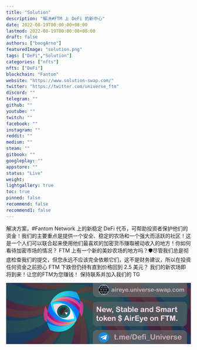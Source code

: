 ```yaml
---
title: "Solution"
description: "解决#FTM 上 DeFi 的新中心"
date: 2022-08-19T00:00:00+08:00
lastmod: 2022-08-19T00:00:00+08:00
draft: false
authors: ["boogArno"]
featuredImage: "solution.png"
tags: ["DeFi","Solution"]
categories: ["nfts"]
nfts: ["DeFi"]
blockchain: "Fantom"
website: "https://www.solution-swap.com/"
twitter: "https://twitter.com/universe_ftm"
discord: ""
telegram: ""
github: ""
youtube: ""
twitch: ""
facebook: ""
instagram: ""
reddit: ""
medium: ""
steam: ""
gitbook: ""
googleplay: ""
appstore: ""
status: "Live"
weight: 
lightgallery: true
toc: true
pinned: false
recommend: false
recommend1: false
---
```

解决方案，#Fantom Network 上的新稳定 DeFi 代币，可帮助投资者保护他们的资金！我们的主要重点是提供一个安全、稳定的农场和一个强大而活跃的社区！这是一个人们可以联合起来使用他们最喜欢的加密货币赚取被动收入的地方！你如何看待加密市场的情况？ FTM 上有一个新的美妙农场的地方吗？🛡️尽管我们总是彻底检查我们的提交，但您永远不应该完全依赖它们，这不是财务建议，所以在投资任何资金之前担心 FTM 下跌但仍持有直到价格回到 2.5 美元？
我们的新农场即将到来！让您的FTM为您赚钱！
保持联系并加入我们的 TG

![1500x500](1500x500.jpg)

